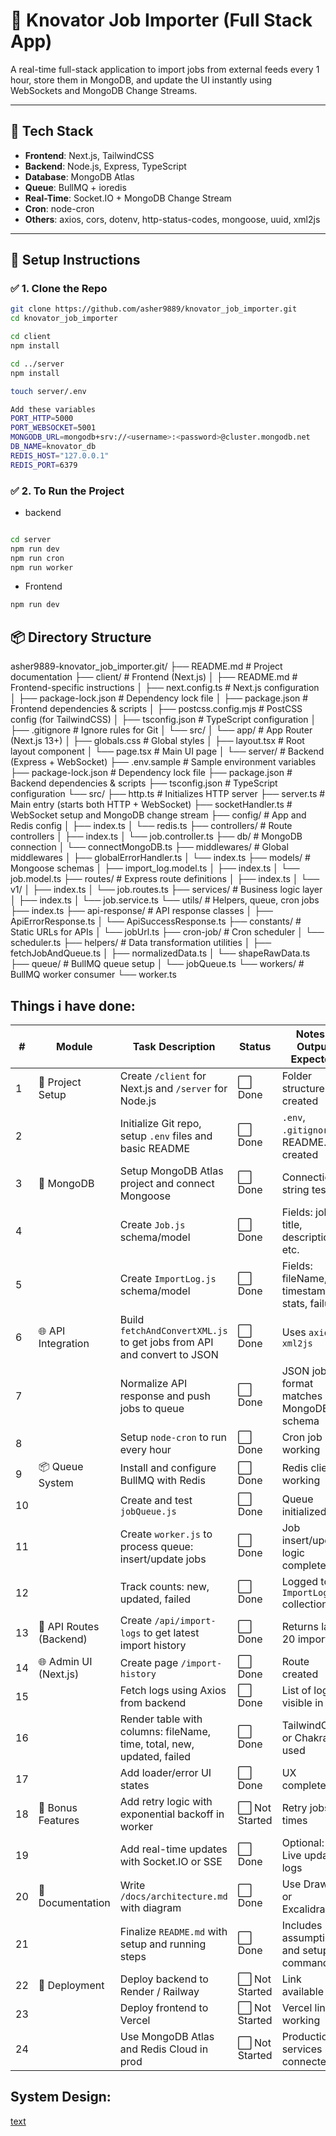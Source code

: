 # 🚀 Knovator Job Importer (Full Stack App)

A real-time full-stack application to import jobs from external feeds every 1 hour, store them in MongoDB, and update the UI instantly using WebSockets and MongoDB Change Streams.

---

## 🧱 Tech Stack

- **Frontend**: Next.js, TailwindCSS
- **Backend**: Node.js, Express, TypeScript
- **Database**: MongoDB Atlas
- **Queue**: BullMQ + ioredis
- **Real-Time**: Socket.IO + MongoDB Change Stream
- **Cron**: node-cron
- **Others**: axios, cors, dotenv, http-status-codes, mongoose, uuid, xml2js


---

## 🔧 Setup Instructions

### ✅ 1. Clone the Repo

```bash
git clone https://github.com/asher9889/knovator_job_importer.git
cd knovator_job_importer

cd client
npm install

cd ../server
npm install

touch server/.env

Add these variables
PORT_HTTP=5000
PORT_WEBSOCKET=5001
MONGODB_URL=mongodb+srv://<username>:<password>@cluster.mongodb.net
DB_NAME=knovator_db
REDIS_HOST="127.0.0.1"
REDIS_PORT=6379

```

### ✅ 2. To Run the Project

- backend
```bash

cd server
npm run dev
npm run cron
npm run worker

```
- Frontend
```bash
npm run dev
```


## 📦 Directory Structure

asher9889-knovator_job_importer.git/
├── README.md                     # Project documentation
├── client/                      # Frontend (Next.js)
│   ├── README.md                # Frontend-specific instructions
│   ├── next.config.ts           # Next.js configuration
│   ├── package-lock.json        # Dependency lock file
│   ├── package.json             # Frontend dependencies & scripts
│   ├── postcss.config.mjs       # PostCSS config (for TailwindCSS)
│   ├── tsconfig.json            # TypeScript configuration
│   ├── .gitignore               # Ignore rules for Git
│   └── src/
│       └── app/                 # App Router (Next.js 13+)
│           ├── globals.css     # Global styles
│           ├── layout.tsx      # Root layout component
│           └── page.tsx        # Main UI page
│
└── server/                      # Backend (Express + WebSocket)
    ├── .env.sample              # Sample environment variables
    ├── package-lock.json        # Dependency lock file
    ├── package.json             # Backend dependencies & scripts
    ├── tsconfig.json            # TypeScript configuration
    └── src/
        ├── http.ts              # Initializes HTTP server
        ├── server.ts            # Main entry (starts both HTTP + WebSocket)
        ├── socketHandler.ts     # WebSocket setup and MongoDB change stream
        ├── config/              # App and Redis config
        │   ├── index.ts
        │   └── redis.ts
        ├── controllers/         # Route controllers
        │   ├── index.ts
        │   └── job.controller.ts
        ├── db/                  # MongoDB connection
        │   └── connectMongoDB.ts
        ├── middlewares/         # Global middlewares
        │   ├── globalErrorHandler.ts
        │   └── index.ts
        ├── models/              # Mongoose schemas
        │   ├── import_log.model.ts
        │   ├── index.ts
        │   └── job.model.ts
        ├── routes/              # Express route definitions
        │   ├── index.ts
        │   └── v1/
        │       ├── index.ts
        │       └── job.routes.ts
        ├── services/            # Business logic layer
        │   ├── index.ts
        │   └── job.service.ts
        └── utils/               # Helpers, queue, cron jobs
            ├── index.ts
            ├── api-response/    # API response classes
            │   ├── ApiErrorResponse.ts
            │   └── ApiSuccessResponse.ts
            ├── constants/       # Static URLs for APIs
            │   └── jobUrl.ts
            ├── cron-job/        # Cron scheduler
            │   └── scheduler.ts
            ├── helpers/         # Data transformation utilities
            │   ├── fetchJobAndQueue.ts
            │   ├── normalizedData.ts
            │   └── shapeRawData.ts
            ├── queue/           # BullMQ queue setup
            │   └── jobQueue.ts
            └── workers/         # BullMQ worker consumer
                └── worker.ts








## Things i have done:
| #  | Module                  | Task Description                                                       | Status        | Notes / Output Expected                      |
| -- | ----------------------- | ---------------------------------------------------------------------- | ------------- | -------------------------------------------- |
| 1  | 📁 Project Setup        | Create `/client` for Next.js and `/server` for Node.js                 | ⬜ Done | Folder structure created                     |
| 2  |                         | Initialize Git repo, setup `.env` files and basic README               | ⬜ Done | `.env`, `.gitignore`, README.md created      |
| 3  | 🧠 MongoDB              | Setup MongoDB Atlas project and connect Mongoose                       | ⬜ Done | Connection string tested                     |
| 4  |                         | Create `Job.js` schema/model                                           | ⬜ Done | Fields: jobId, title, description, etc.      |
| 5  |                         | Create `ImportLog.js` schema/model                                     | ⬜ Done | Fields: fileName, timestamp, stats, failures |
| 6  | 🌐 API Integration      | Build `fetchAndConvertXML.js` to get jobs from API and convert to JSON | ⬜ Done | Uses `axios` + `xml2js`                      |
| 7  |                         | Normalize API response and push jobs to queue                          | ⬜ Done | JSON job format matches MongoDB schema       |
| 8  |                         | Setup `node-cron` to run every hour                                    | ⬜ Done | Cron job working                             |
| 9  | 📦 Queue System         | Install and configure BullMQ with Redis                                | ⬜ Done | Redis client working                         |
| 10 |                         | Create and test `jobQueue.js`                                          | ⬜ Done | Queue initialized                            |
| 11 |                         | Create `worker.js` to process queue: insert/update jobs                | ⬜ Done | Job insert/update logic complete             |
| 12 |                         | Track counts: new, updated, failed                                     | ⬜ Done | Logged to `ImportLog` collection             |
| 13 | 🧪 API Routes (Backend) | Create `/api/import-logs` to get latest import history                 | ⬜ Done | Returns last 20 imports                      |
| 14 | 🌐 Admin UI (Next.js)   | Create page `/import-history`                                          | ⬜ Done | Route created                                |
| 15 |                         | Fetch logs using Axios from backend                                    | ⬜ Done | List of logs visible in UI                   |
| 16 |                         | Render table with columns: fileName, time, total, new, updated, failed | ⬜ Done | TailwindCSS or ChakraUI used                 |
| 17 |                         | Add loader/error UI states                                             | ⬜ Done | UX completed                                 |
| 18 | 🚀 Bonus Features       | Add retry logic with exponential backoff in worker                     | ⬜ Not Started  | Retry jobs 3 times                   |
| 19 |                         | Add real-time updates with Socket.IO or SSE                            | ⬜ Done | Optional: Live update logs                   |              
| 20 | 📄 Documentation        | Write `/docs/architecture.md` with diagram                             | ⬜ Done | Use Draw\.io or Excalidraw                   |
| 21 |                         | Finalize `README.md` with setup and running steps                      | ⬜ Done | Includes assumptions and setup commands      |
| 22 | 🚢 Deployment           | Deploy backend to Render / Railway                                     | ⬜ Not Started | Link available                        |
| 23 |                         | Deploy frontend to Vercel                                              | ⬜ Not Started | Vercel link working                   |
| 24 |                         | Use MongoDB Atlas and Redis Cloud in prod                              | ⬜ Not Started | Production services connected         |


## System Design:
[text](https://excalidraw.com/#json=hwIcZYdQyPK9f3RsHDJR6,ik-YIfI21Bsz1rvS1u-syg)